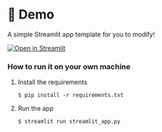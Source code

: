 # 🎈 Demo 

A simple Streamlit app template for you to modify!

[![Open in Streamlit](https://static.streamlit.io/badges/streamlit_badge_black_white.svg)](https://retaildemo.streamlit.app/)

### How to run it on your own machine

1. Install the requirements

   ```
   $ pip install -r requirements.txt
   ```

2. Run the app

   ```
   $ streamlit run streamlit_app.py
   ```
